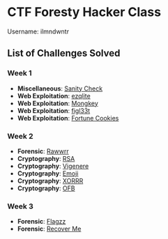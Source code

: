 # CTF Foresty Hacker Class

Username: ilmndwntr

## List of Challenges Solved

### Week 1
- **Miscellaneous**: [Sanity Check](/Miscellaneous/Sanity%20Check)
- **Web Exploitation**: [ezqlite](/Web%20Exploitation/ezqlite)
- **Web Exploitation**: [Mongkey](/Web%20Exploitation/Mongkey/)
- **Web Exploitation**: [figl33t](/Web%20Exploitation/figl33t/)
- **Web Exploitation**: [Fortune Cookies](/Web%20Exploitation/Fortune%20Cookies/)

### Week 2
- **Forensic**: [Rawwrr](/Forensic/Rawwrr)
- **Cryptography**: [RSA](/Cryptography/RSA)
- **Cryptography**: [Vigenere](/Cryptography/Vigenere)
- **Cryptography**: [Emoji](/Cryptography/Emoji)
- **Cryptography**: [XORRR](/Cryptography/XORRR)
- **Cryptography**: [OFB](/Cryptography/OBF)

### Week 3
- **Forensic**: [Flagzz](/Forensic/Flagzz)
- **Forensic**: [Recover Me](/Forensic/Recover_Me)
